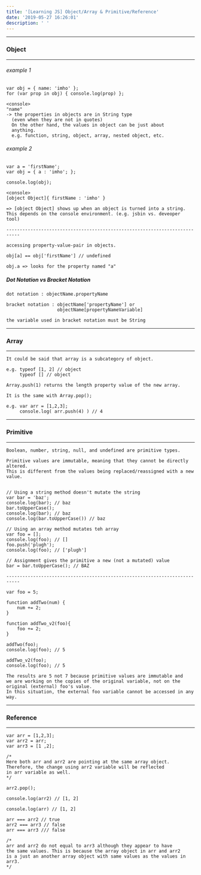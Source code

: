 ```yaml
---
title: '[Learning JS] Object/Array & Primitive/Reference'
date: '2019-05-27 16:26:01'
description: ' '
---
```

---
### Object 
---
###### example 1
    var obj = { name: 'imho' };
    for (var prop in obj) { console.log(prop) };

    <console>
    "name" 
    -> the properties in objects are in String type 
      (even when they are not in quotes) 
      On the other hand, the values in object can be just about
      anything. 
      e.g. function, string, object, array, nested object, etc.  

###### example 2
    var a = 'firstName';
    var obj = { a : 'imho'; };

    console.log(obj);

    <console>
    [object Object]{ firstName : 'imho' }

    => [object Object] shows up when an object is turned into a string. 
    This depends on the console environment. (e.g. jsbin vs. deveoper tool)

    ---------------------------------------------------------------------------
    
    accessing property-value-pair in objects.

    obj[a] == obj['firstName'] // undefined

    obj.a => looks for the property named "a"

##### Dot Notation vs Bracket Notation
    dot notation : objectName.propertyName

    bracket notation : objectName['propertyName'] or
                       objectName[propertyNameVariable]

    the variable used in bracket notation must be String
---
### Array
---
    It could be said that array is a subcategory of object.

    e.g. typeof [1, 2] // object
         typeof [] // object
    
    Array.push(1) returns the length property value of the new array.
    
    It is the same with Array.pop();

    e.g. var arr = [1,2,3]; 
         console.log( arr.push(4) ) // 4
    
---
### Primitive
---
    Boolean, number, string, null, and undefined are primitive types.

    Primitive values are immutable, meaning that they cannot be directly altered.
    This is different from the values being replaced/reassigned with a new value.


    // Using a string method doesn't mutate the string
    var bar = 'baz';
    console.log(bar); // baz
    bar.toUpperCase();
    console.log(bar); // baz
    console.log(bar.toUpperCase()) // baz

    // Using an array method mutates teh array
    var foo = [];
    console.log(foo); // []
    foo.push('plugh');
    console.log(foo); // ['plugh']

    // Assignment gives the primitive a new (not a mutated) value
    bar = bar.toUpperCase(); // BAZ

    ---------------------------------------------------------------------------

    var foo = 5;

    function addTwo(num) {
        num += 2;
    }

    function addTwo_v2(foo){
        foo += 2;
    }

    addTwo(foo);
    console.log(foo); // 5

    addTwo_v2(foo);
    console.log(foo); // 5

    The results are 5 not 7 because primitive values are immutable and 
    we are working on the copies of the original variable, not on the 
    original (external) foo's value. 
    In this situation, the external foo variable cannot be accessed in any way.

---
### Reference
---
    var arr = [1,2,3];
    var arr2 = arr;
    var arr3 = [1 ,2];

    /*
    Here both arr and arr2 are pointing at the same array object.
    Therefore, the change using arr2 variable will be reflected
    in arr variable as well.
    */

    arr2.pop();

    console.log(arr2) // [1, 2]

    console.log(arr) // [1, 2]

    arr === arr2 // true 
    arr2 === arr3 // false
    arr === arr3 /// false

    /* 
    arr and arr2 do not equal to arr3 although they appear to have
    the same values. This is because the array object in arr and arr2
    is a just an another array object with same values as the values in arr3.
    */
    

